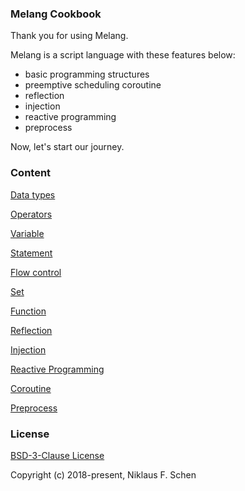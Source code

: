 ### Melang Cookbook

Thank you for using Melang.

Melang is a script language with these features below:

- basic programming structures
- preemptive scheduling coroutine
- reflection
- injection
- reactive programming
- preprocess

Now, let's start our journey.



### Content

[Data types](https://water-melon.github.io/Melang/datatype.html)

[Operators](https://water-melon.github.io/Melang/operator.html)

[Variable](https://water-melon.github.io/Melang/variable.html)

[Statement](https://water-melon.github.io/Melang/statement.html)

[Flow control](https://water-melon.github.io/Melang/flowcontrol.html)

[Set](https://water-melon.github.io/Melang/set.html)

[Function](https://water-melon.github.io/Melang/function.html)

[Reflection](https://water-melon.github.io/Melang/reflection.html)

[Injection](https://water-melon.github.io/Melang/injection.html)

[Reactive Programming](https://water-melon.github.io/Melang/reactive.html)

[Coroutine](https://water-melon.github.io/Melang/coroutine.html)

[Preprocess](https://water-melon.github.io/Melang/preprocess.html)



### License

[BSD-3-Clause License](https://github.com/Water-Melon/Melang/blob/master/LICENSE)

Copyright (c) 2018-present, Niklaus F. Schen
